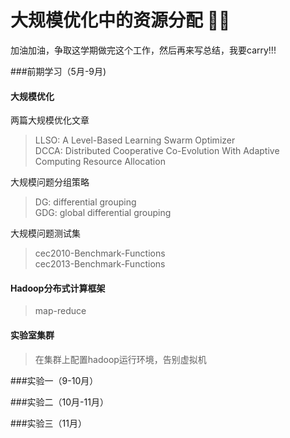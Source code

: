 <h1>大规模优化中的资源分配 🕵️‍♂️</h1>

加油加油，争取这学期做完这个工作，然后再来写总结，我要carry!!!

###前期学习（5月-9月)

#### 大规模优化
两篇大规模优化文章
> LLSO: A Level-Based Learning Swarm Optimizer  
> DCCA: Distributed Cooperative Co-Evolution With Adaptive Computing Resource Allocation 

大规模问题分组策略  
> DG: differential grouping   
> GDG: global differential grouping  

大规模问题测试集  
> cec2010-Benchmark-Functions  
> cec2013-Benchmark-Functions  

#### Hadoop分布式计算框架
> map-reduce  

#### 实验室集群
> 在集群上配置hadoop运行环境，告别虚拟机

###实验一（9-10月）

###实验二（10月-11月）

###实验三（11月）
